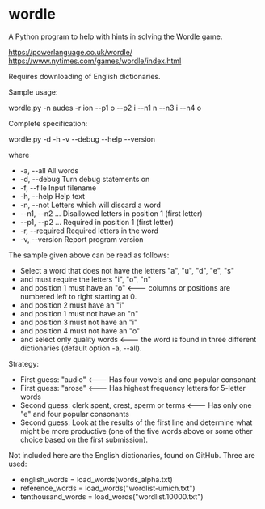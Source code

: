 # wordle
A Python program to help with hints in solving the Wordle game.

https://powerlanguage.co.uk/wordle/
https://www.nytimes.com/games/wordle/index.html

Requires downloading of English dictionaries.

Sample usage:

 wordle.py -n audes -r ion --p1 o --p2 i --n1 n --n3 i --n4 o

Complete specification:

 wordle.py -d -h -v --debug  --help --version

 where

 * -a, --all            All words
 * -d, --debug          Turn debug statements on
 * -f, --file           Input filename
 * -h, --help           Help text
 * -n, --not            Letters which will discard a word
 * --n1, --n2 ...       Disallowed letters in position 1 (first letter)
 * --p1, --p2 ...       Required in position 1 (first letter)
 * -r, --required       Required letters in the word
 * -v, --version        Report program version

The sample given above can be read as follows:

* Select a word that does not have the letters "a", "u", "d", "e", "s"
* and must require the letters "i", "o", "n"
* and position 1 must have an "o" <--- columns or positions are numbered left to right starting at 0.
* and position 2 must have an "i"
* and position 1 must not have an "n"
* and position 3 must not have an "i"
* and position 4 must not have an "o"
* and select only quality words <--- the word is found in three different dictionaries (default option -a, --all).

Strategy:

* First guess: "audio" <--- Has four vowels and one popular consonant
* First guess: "arose" <--- Has highest frequency letters for 5-letter words
* Second guess: clerk spent, crest, sperm or terms <--- Has only one "e" and four popular consonants
* Second guess: Look at the results of the first line and determine what might be more productive (one of the five words above or some other choice based on the first submission).

Not included here are the English dictionaries, found on GitHub. Three are used:

* english_words = load_words(words_alpha.txt)
* reference_words = load_words("wordlist-umich.txt")
* tenthousand_words = load_words("wordlist.10000.txt")
